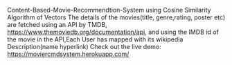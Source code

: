 Content-Based-Movie-Recommendtion-System using Cosine Similarity Algorithm of Vectors
The details of the movies(title, genre,rating, poster etc) are fetched using an API by TMDB, https://www.themoviedb.org/documentation/api, and using the IMDB id of the movie in the API,Each User has mapped with its wikipedia Description(name hyperlink) 
Check out the live demo: https://moviercmdsystem.herokuapp.com/
